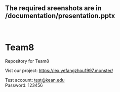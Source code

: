 <BR><h2>The required sreenshots are in /documentation/presentation.pptx</h2><BR>

# Team8
Repository for Team8



Vist our project:
https://iex.yefangzhou1997.monster/ <BR>

Test account:
test@kean.edu <BR>
Password:
123456 <BR>
